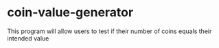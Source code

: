 # coin-value-generator
This program will allow users to test if their number of coins equals their intended value

